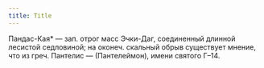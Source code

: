 ```yaml
---
title: Title
---
```


Пандас-Кая* — зап. отрог масс Эчки-Даг, соединенный длинной лесистой седловиной;
на оконеч. скальный обрыв существует мнение, что из греч. Пантелис —
(Пантелеймон), имени святого Г–14.
